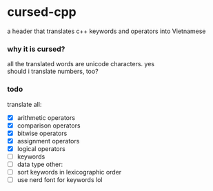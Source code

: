 # cursed-cpp
a header that translates c++ keywords and operators into Vietnamese<br>

### why it is cursed?
all the translated words are unicode characters. yes<br>
should i translate numbers, too?

### todo
translate all:
- [x] arithmetic operators
- [x] comparison operators
- [x] bitwise operators
- [x] assignment operators
- [x] logical operators
- [ ] keywords
- [ ] data type
other:
- [ ] sort keywords in lexicographic order
- [ ] use nerd font for keywords lol
